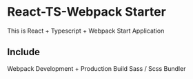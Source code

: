 # React-TS-Webpack Starter

This is React + Typescript + Webpack Start Application

## Include
Webpack Development + Production Build
Sass / Scss Bundler
